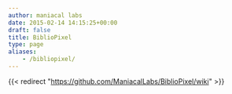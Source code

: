 ```yaml
---
author: maniacal labs
date: 2015-02-14 14:15:25+00:00
draft: false
title: BiblioPixel
type: page
aliases:
    - /bibliopixel/
---
```


{{< redirect "https://github.com/ManiacalLabs/BiblioPixel/wiki" >}}

